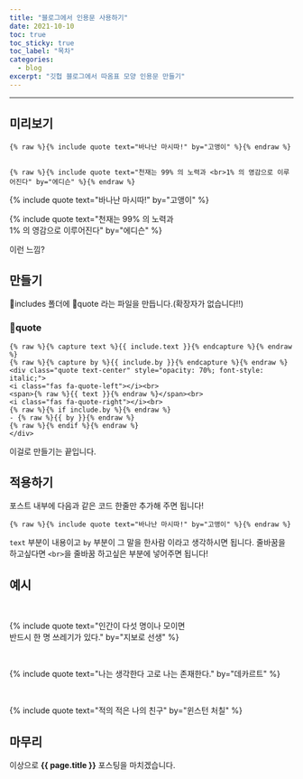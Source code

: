 ```yaml
---
title: "블로그에서 인용문 사용하기"
date: 2021-10-10
toc: true
toc_sticky: true
toc_label: "목차"
categories:
  - blog
excerpt: "깃헙 블로그에서 따옴표 모양 인용문 만들기"
---
```

***

## 미리보기

```liquid
{% raw %}{% include quote text="바나난 마시따!" by="고앵이" %}{% endraw %}


{% raw %}{% include quote text="천재는 99% 의 노력과 <br>1% 의 영감으로 이루어진다" by="에디슨" %}{% endraw %}
```

{% include quote text="바나난 마시따!" by="고앵이" %}  


{% include quote text="천재는 99% 의 노력과 <br>1% 의 영감으로 이루어진다" by="에디슨" %}

이런 느낌?

## 만들기

:open_file_folder:includes 폴더에 :memo:quote 라는 파일을 만듭니다.(확장자가 없습니다!!)

### :memo:quote
```liquid
{% raw %}{% capture text %}{{ include.text }}{% endcapture %}{% endraw %}
{% raw %}{% capture by %}{{ include.by }}{% endcapture %}{% endraw %}
<div class="quote text-center" style="opacity: 70%; font-style: italic;">
<i class="fas fa-quote-left"></i><br>
<span>{% raw %}{{ text }}{% endraw %}</span><br>
<i class="fas fa-quote-right"></i><br>
{% raw %}{% if include.by %}{% endraw %}
- {% raw %}{{ by }}{% endraw %}
{% raw %}{% endif %}{% endraw %}
</div>
```

이걸로 만들기는 끝입니다.

## 적용하기

포스트 내부에 다음과 같은 코드 한줄만 추가해 주면 됩니다!

```liquid
{% raw %}{% include quote text="바나난 마시따!" by="고앵이" %}{% endraw %}
```

`text` 부분이 내용이고 `by` 부분이 그 말을 한사람 이라고 생각하시면 됩니다.
줄바꿈을 하고싶다면 `<br>`을 줄바꿈 하고싶은 부분에 넣어주면 됩니다!

## 예시

<br>

{% include quote text="인간이 다섯 명이나 모이면<br> 반드시 한 명 쓰레기가 있다." by="지보로 선생" %}

<br>

{% include quote text="나는 생각한다 고로 나는 존재한다." by="데카르트" %}

<br>

{% include quote text="적의 적은 나의 친구" by="윈스턴 처칠" %}

## 마무리

이상으로 **{{ page.title }}** 포스팅을 마치겠습니다.
